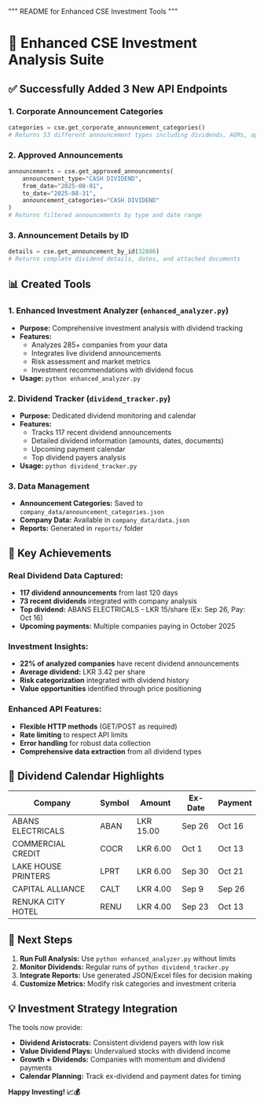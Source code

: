"""
README for Enhanced CSE Investment Tools
"""

# 🎯 Enhanced CSE Investment Analysis Suite

## ✅ Successfully Added 3 New API Endpoints

### 1. **Corporate Announcement Categories**

```python
categories = cse.get_corporate_announcement_categories()
# Returns 53 different announcement types including dividends, AGMs, appointments
```

### 2. **Approved Announcements**

```python
announcements = cse.get_approved_announcements(
    announcement_type="CASH DIVIDEND",
    from_date="2025-08-01",
    to_date="2025-08-31",
    announcement_categories="CASH DIVIDEND"
)
# Returns filtered announcements by type and date range
```

### 3. **Announcement Details by ID**

```python
details = cse.get_announcement_by_id(32886)
# Returns complete dividend details, dates, and attached documents
```

## 📊 Created Tools

### 1. **Enhanced Investment Analyzer** (`enhanced_analyzer.py`)

- **Purpose:** Comprehensive investment analysis with dividend tracking
- **Features:**
  - Analyzes 285+ companies from your data
  - Integrates live dividend announcements
  - Risk assessment and market metrics
  - Investment recommendations with dividend focus
- **Usage:** `python enhanced_analyzer.py`

### 2. **Dividend Tracker** (`dividend_tracker.py`)

- **Purpose:** Dedicated dividend monitoring and calendar
- **Features:**
  - Tracks 117 recent dividend announcements
  - Detailed dividend information (amounts, dates, documents)
  - Upcoming payment calendar
  - Top dividend payers analysis
- **Usage:** `python dividend_tracker.py`

### 3. **Data Management**

- **Announcement Categories:** Saved to `company_data/announcement_categories.json`
- **Company Data:** Available in `company_data/data.json`
- **Reports:** Generated in `reports/` folder

## 🎉 Key Achievements

### **Real Dividend Data Captured:**

- **117 dividend announcements** from last 120 days
- **73 recent dividends** integrated with company analysis
- **Top dividend:** ABANS ELECTRICALS - LKR 15/share (Ex: Sep 26, Pay: Oct 16)
- **Upcoming payments:** Multiple companies paying in October 2025

### **Investment Insights:**

- **22% of analyzed companies** have recent dividend announcements
- **Average dividend:** LKR 3.42 per share
- **Risk categorization** integrated with dividend history
- **Value opportunities** identified through price positioning

### **Enhanced API Features:**

- **Flexible HTTP methods** (GET/POST as required)
- **Rate limiting** to respect API limits
- **Error handling** for robust data collection
- **Comprehensive data extraction** from all dividend types

## 📅 Dividend Calendar Highlights

| Company             | Symbol | Amount    | Ex-Date | Payment |
| ------------------- | ------ | --------- | ------- | ------- |
| ABANS ELECTRICALS   | ABAN   | LKR 15.00 | Sep 26  | Oct 16  |
| COMMERCIAL CREDIT   | COCR   | LKR 6.00  | Oct 1   | Oct 13  |
| LAKE HOUSE PRINTERS | LPRT   | LKR 6.00  | Sep 30  | Oct 21  |
| CAPITAL ALLIANCE    | CALT   | LKR 4.00  | Sep 9   | Sep 26  |
| RENUKA CITY HOTEL   | RENU   | LKR 4.00  | Sep 23  | Oct 13  |

## 🚀 Next Steps

1. **Run Full Analysis:** Use `python enhanced_analyzer.py` without limits
2. **Monitor Dividends:** Regular runs of `python dividend_tracker.py`
3. **Integrate Reports:** Use generated JSON/Excel files for decision making
4. **Customize Metrics:** Modify risk categories and investment criteria

## 💡 Investment Strategy Integration

The tools now provide:

- **Dividend Aristocrats:** Consistent dividend payers with low risk
- **Value Dividend Plays:** Undervalued stocks with dividend income
- **Growth + Dividends:** Companies with momentum and dividend payments
- **Calendar Planning:** Track ex-dividend and payment dates for timing

**Happy Investing! 📈💰**
